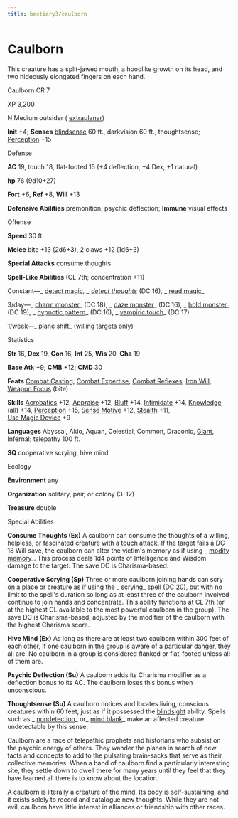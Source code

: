 ```yaml
---
title: bestiary3/caulborn
---
```

# Caulborn

This creature has a split-jawed mouth, a hoodlike growth on its head, and two hideously elongated fingers on each hand.

Caulborn CR 7

XP 3,200

N Medium outsider ( [extraplanar](monsters/creatureTypes#_extraplanar-subtype))

**Init** +4; **Senses** [blindsense](monsters/universalMonsterRules#_blindsense) 60 ft., darkvision 60 ft., thoughtsense; [Perception](skills/perception#_perception) +15

Defense

**AC** 19, touch 18, flat-footed 15 (+4 deflection, +4 Dex, +1 natural)

**hp** 76 (9d10+27)

**Fort** +6, **Ref** +8, **Will** +13

**Defensive Abilities** premonition, psychic deflection; **Immune** visual effects

Offense

**Speed** 30 ft.

**Melee** bite +13 (2d6+3), 2 claws +12 (1d6+3)

**Special Attacks** consume thoughts

**Spell-Like Abilities** (CL 7th; concentration +11)

Constant—_ [detect magic](spells/detectMagic#_detect-magic)_, _ [detect thoughts](spells/detectThoughts#_detect-thoughts)_ (DC 16), _ [read magic](spells/readMagic#_read-magic)_

3/day—_ [charm monster](spells/charmMonster#_charm-monster)_ (DC 18), _ [daze monster](spells/dazeMonster#_daze-monster)_ (DC 16), _ [hold monster](spells/holdMonster#_hold-monster)_ (DC 19), _ [hypnotic pattern](spells/hypnoticPattern#_hypnotic-pattern)_ (DC 16), _ [vampiric touch](spells/vampiricTouch#_vampiric-touch)_ (DC 17)

1/week—_ [plane shift](spells/planeShift#_plane-shift)_ (willing targets only)

Statistics

**Str** 16, **Dex** 19, **Con** 16, **Int** 25, **Wis** 20, **Cha** 19

**Base Atk** +9; **CMB** +12; **CMD** 30

**Feats** [Combat Casting](feats#_combat-casting), [Combat Expertise](feats#_combat-expertise), [Combat Reflexes](feats#_combat-reflexes), [Iron Will](feats#_iron-will), [Weapon Focus](feats#_weapon-focus) (bite)

**Skills** [Acrobatics](skills/acrobatics#_acrobatics) +12, [Appraise](skills/appraise#_appraise) +12, [Bluff](skills/bluff#_bluff) +14, [Intimidate](skills/intimidate#_intimidate) +14, [Knowledge](skills/knowledge#_knowledge) (all) +14, [Perception](skills/perception#_perception) +15, [Sense Motive](skills/senseMotive#_sense-motive) +12, [Stealth](skills/stealth#_stealth) +11,   
 [Use Magic Device](skills/useMagicDevice#_use-magic-device) +9

**Languages** Abyssal, Aklo, Aquan, Celestial, Common, Draconic, [Giant](monsters/creatureTypes#_giant-subtype), Infernal; telepathy 100 ft.

**SQ** cooperative scrying, hive mind

Ecology

**Environment** any

**Organization** solitary, pair, or colony (3–12)

**Treasure** double

Special Abilities

**Consume Thoughts (Ex)** A caulborn can consume the thoughts of a willing, helpless, or fascinated creature with a touch attack. If the target fails a DC 18 Will save, the caulborn can alter the victim's memory as if using _ [modify memory](spells/modifyMemory#_modify-memory)_. This process deals 1d4 points of Intelligence and Wisdom damage to the target. The save DC is Charisma-based.

**Cooperative Scrying (Sp)** Three or more caulborn joining hands can scry on a place or creature as if using the _ [scrying](spells/scrying#_scrying)_ spell (DC 20), but with no limit to the spell's duration so long as at least three of the caulborn involved continue to join hands and concentrate. This ability functions at CL 7th (or at the highest CL available to the most powerful caulborn in the group). The save DC is Charisma-based, adjusted by the modifier of the caulborn with the highest Charisma score.

**Hive Mind (Ex)** As long as there are at least two caulborn within 300 feet of each other, if one caulborn in the group is aware of a particular danger, they all are. No caulborn in a group is considered flanked or flat-footed unless all of them are.

**Psychic Deflection (Su)** A caulborn adds its Charisma modifier as a deflection bonus to its AC. The caulborn loses this bonus when unconscious.

**Thoughtsense (Su)** A caulborn notices and locates living, conscious creatures within 60 feet, just as if it possessed the [blindsight](monsters/universalMonsterRules#_blindsight) ability. Spells such as _ [nondetection](spells/nondetection#_nondetection)_ or_ [mind blank](spells/mindBlank#_mind-blank)_ make an affected creature undetectable by this sense.

Caulborn are a race of telepathic prophets and historians who subsist on the psychic energy of others. They wander the planes in search of new facts and concepts to add to the pulsating brain-sacks that serve as their collective memories. When a band of caulborn find a particularly interesting site, they settle down to dwell there for many years until they feel that they have learned all there is to know about the location.

A caulborn is literally a creature of the mind. Its body is self-sustaining, and it exists solely to record and catalogue new thoughts. While they are not evil, caulborn have little interest in alliances or friendship with other races.

